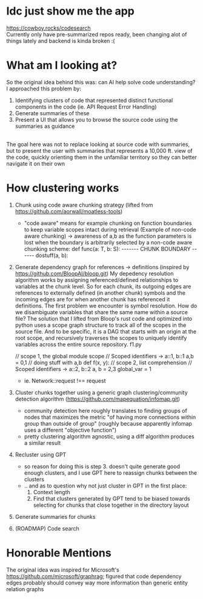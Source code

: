 # Idc just show me the app
https://cowboy.rocks/codesearch
<br>
Currently only have pre-summarized repos ready, been changing alot of things lately and backend is kinda broken :(

# What am I looking at?
So the original idea behind this was: can AI help solve code understanding?
I approached this problem by:
1. Identifying clusters of code that represented distinct functional components in the code (ie. API Request Error Handling)
2. Generate summaries of these
3. Present a UI that allows you to browse the source code using the summaries as guidance
<br>
The goal here was not to replace looking at source code with summaries, but to present the user with summaries that represents a 10,000 ft. view of the code, quickly orienting them in the unfamiliar territory so they can better navigate it on their own

# How clustering works
1. Chunk using code aware chunking strategy (lifted from https://github.com/aorwall/moatless-tools)
    - "code aware" means for example chunking on function boundaries to keep variable scopes intact during retrieval
   (Example of non-code aware chunking) -> awareness of a,b as the function parameters is lost when the boundary is arbitrarily selected by a non-code aware chunking scheme:
   def func(a: T, b: S):
    ------- CHUNK BOUNDARY ------
        dostuff(a, b):
      
2. Generate dependency graph for references -> definitions (inspired by https://github.com/BloopAI/bloop.git)
   My depedency resolution algorithm works by assigning referenced/defined relationships to variables at the chunk level. So for each chunk, its outgoing edges are references to externally defined (in another chunk) symbols and the incoming edges are for when another chunk has referenced it definitions.
   The first problem we encounter is symbol resolution. How do we disambiguate variables that share the same name within a source file?
   The solution that I lifted from Bloop's rust code and optimized into python uses a scope graph structure to track all of the scopes in the source file. And to be specific, it is a DAG that starts with an origin at the root scope, and recursively traverses the scopes to uniquely identify variables across the entire source repository. 
   f1.py

   // scope 1, the global module scope
   // Scoped identifiers -> a::1, b::1
   a,b = 0,1
   // doing stuff with a,b
   def f(x, y):
      // scope 2, list comprehension
      // Scoped identifiers -> a::2, b::2
      a, b = 2,3
      global_var = 1

    
      -  ie. Network::request !== request
4. Cluster chunks together using a generic graph clustering/community detection algorithm (https://github.com/mapequation/infomap.git)
   - community detection here roughly translates to finding groups of nodes that maximizes the metric "of having more connections within group than outside of group" (roughly because apparently infomap uses a different "objective function")
   - pretty clustering algorithm agnostic, using a diff algorithm produces a similar result
5. Recluster using GPT
   - so reason for doing this is step 3. doesn't quite generate good enough clusters, and I use GPT here to reassign chunks between the clusters
   - .. and as to question why not just cluster in GPT in the first place:
      1. Context length
      2. Find that clusters generated by GPT tend to be biased towards selecting for chunks that close together in the directory layout
6. Generate summaries for chunks
7. (ROADMAP) Code search

# Honorable Mentions
The original idea was inspired for Microsoft's https://github.com/microsoft/graphrag; figured that code dependency edges probably should convey way more information than generic entity relation graphs
